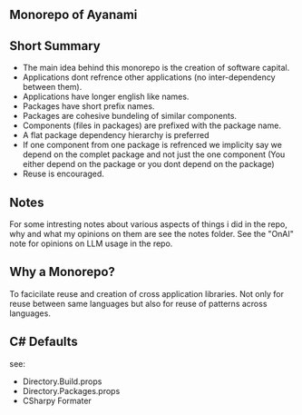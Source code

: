 ## Monorepo of Ayanami

## Short Summary

- The main idea behind this monorepo is the creation of software capital.
- Applications dont refrence other applications (no inter-dependency between them).
- Applications have longer english like names.
- Packages have short prefix names.
- Packages are cohesive bundeling of similar components.
- Components (files in packages) are prefixed with the package name.
- A flat package dependency hierarchy is preferred
- If one component from one package is refrenced we implicity say we depend on the complet package and not just the one component (You either depend on the package or you dont depend on the package)
- Reuse is encouraged.

## Notes

For some intresting notes about various aspects of things i did in the repo, why and what my opinions on them are see the notes folder. See the "OnAI" note for opinions on LLM usage in the repo.

## Why a Monorepo?

To facicilate reuse and creation of cross application libraries. Not only for reuse between same languages but also for reuse of patterns across languages.

## C# Defaults

see:

- Directory.Build.props
- Directory.Packages.props
- CSharpy Formater
